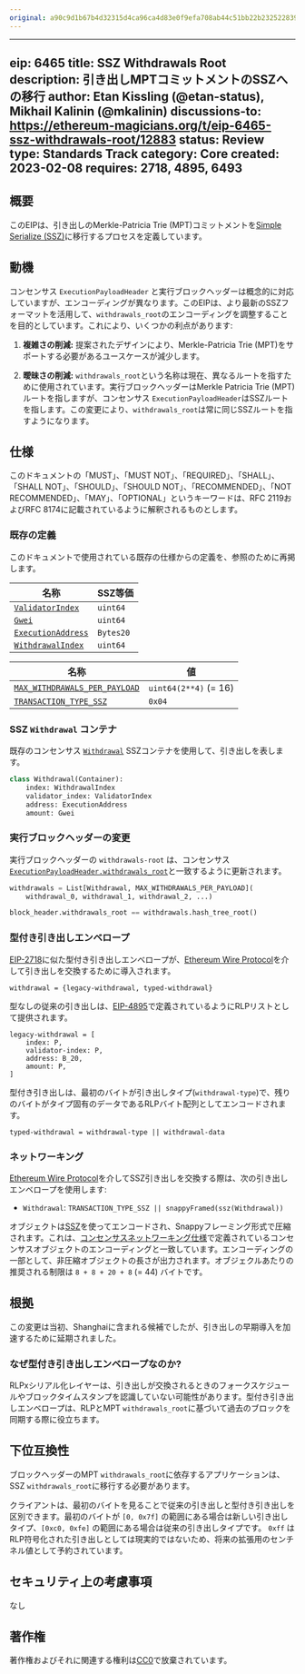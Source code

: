 ```yaml
---
original: a90c9d1b67b4d32315d4ca96ca4d83e0f9efa708ab44c51bb22b2325228394bb
---
```


---
eip: 6465
title: SSZ Withdrawals Root
description: 引き出しMPTコミットメントのSSZへの移行
author: Etan Kissling (@etan-status), Mikhail Kalinin (@mkalinin)
discussions-to: https://ethereum-magicians.org/t/eip-6465-ssz-withdrawals-root/12883
status: Review
type: Standards Track
category: Core
created: 2023-02-08
requires: 2718, 4895, 6493
---

## 概要

このEIPは、引き出しのMerkle-Patricia Trie (MPT)コミットメントを[Simple Serialize (SSZ)](https://github.com/ethereum/consensus-specs/blob/ef434e87165e9a4c82a99f54ffd4974ae113f732/ssz/simple-serialize.md)に移行するプロセスを定義しています。

## 動機

コンセンサス `ExecutionPayloadHeader` と実行ブロックヘッダーは概念的に対応していますが、エンコーディングが異なります。このEIPは、より最新のSSZフォーマットを活用して、`withdrawals_root`のエンコーディングを調整することを目的としています。これにより、いくつかの利点があります:

1. **複雑さの削減:** 提案されたデザインにより、Merkle-Patricia Trie (MPT)をサポートする必要があるユースケースが減少します。

2. **曖昧さの削減:** `withdrawals_root`という名称は現在、異なるルートを指すために使用されています。実行ブロックヘッダーはMerkle Patricia Trie (MPT)ルートを指しますが、コンセンサス `ExecutionPayloadHeader`はSSZルートを指します。この変更により、`withdrawals_root`は常に同じSSZルートを指すようになります。

## 仕様

このドキュメントの「MUST」、「MUST NOT」、「REQUIRED」、「SHALL」、「SHALL NOT」、「SHOULD」、「SHOULD NOT」、「RECOMMENDED」、「NOT RECOMMENDED」、「MAY」、「OPTIONAL」というキーワードは、RFC 2119およびRFC 8174に記載されているように解釈されるものとします。

### 既存の定義

このドキュメントで使用されている既存の仕様からの定義を、参照のために再掲します。

| 名称 | SSZ等価 |
| - | - |
| [`ValidatorIndex`](https://github.com/ethereum/consensus-specs/blob/ef434e87165e9a4c82a99f54ffd4974ae113f732/specs/phase0/beacon-chain.md#custom-types) | `uint64` |
| [`Gwei`](https://github.com/ethereum/consensus-specs/blob/ef434e87165e9a4c82a99f54ffd4974ae113f732/specs/phase0/beacon-chain.md#custom-types) | `uint64` |
| [`ExecutionAddress`](https://github.com/ethereum/consensus-specs/blob/ef434e87165e9a4c82a99f54ffd4974ae113f732/specs/bellatrix/beacon-chain.md#custom-types) | `Bytes20`
| [`WithdrawalIndex`](https://github.com/ethereum/consensus-specs/blob/ef434e87165e9a4c82a99f54ffd4974ae113f732/specs/capella/beacon-chain.md#custom-types) | `uint64` |

| 名称 | 値 |
| - | - |
| [`MAX_WITHDRAWALS_PER_PAYLOAD`](https://github.com/ethereum/consensus-specs/blob/ef434e87165e9a4c82a99f54ffd4974ae113f732/specs/capella/beacon-chain.md#execution) | `uint64(2**4)` (= 16) |
| [`TRANSACTION_TYPE_SSZ`](./eip-6493.md#eip-2718-transaction-types) | `0x04` |

### SSZ `Withdrawal` コンテナ

既存のコンセンサス [`Withdrawal`](https://github.com/ethereum/consensus-specs/blob/ef434e87165e9a4c82a99f54ffd4974ae113f732/specs/capella/beacon-chain.md#withdrawal) SSZコンテナを使用して、引き出しを表します。

```python
class Withdrawal(Container):
    index: WithdrawalIndex
    validator_index: ValidatorIndex
    address: ExecutionAddress
    amount: Gwei
```

### 実行ブロックヘッダーの変更

実行ブロックヘッダーの `withdrawals-root` は、コンセンサス [`ExecutionPayloadHeader.withdrawals_root`](https://github.com/ethereum/consensus-specs/blob/ef434e87165e9a4c82a99f54ffd4974ae113f732/specs/capella/beacon-chain.md#executionpayloadheader)と一致するように更新されます。

```python
withdrawals = List[Withdrawal, MAX_WITHDRAWALS_PER_PAYLOAD](
    withdrawal_0, withdrawal_1, withdrawal_2, ...)

block_header.withdrawals_root == withdrawals.hash_tree_root()
```

### 型付き引き出しエンベロープ

[EIP-2718](./eip-2718.md)に似た型付き引き出しエンベロープが、[Ethereum Wire Protocol](https://github.com/ethereum/devp2p/blob/6b259a7003b4bfb18365ba690f4b00ba8a26393b/caps/eth.md)を介して引き出しを交換するために導入されます。

```
withdrawal = {legacy-withdrawal, typed-withdrawal}
```

型なしの従来の引き出しは、[EIP-4895](./eip-4895.md)で定義されているようにRLPリストとして提供されます。

```
legacy-withdrawal = [
    index: P,
    validator-index: P,
    address: B_20,
    amount: P,
]
```

型付き引き出しは、最初のバイトが引き出しタイプ(`withdrawal-type`)で、残りのバイトがタイプ固有のデータであるRLPバイト配列としてエンコードされます。

```
typed-withdrawal = withdrawal-type || withdrawal-data
```

### ネットワーキング

[Ethereum Wire Protocol](https://github.com/ethereum/devp2p/blob/6b259a7003b4bfb18365ba690f4b00ba8a26393b/caps/eth.md)を介してSSZ引き出しを交換する際は、次の引き出しエンベロープを使用します:

- `Withdrawal`: `TRANSACTION_TYPE_SSZ || snappyFramed(ssz(Withdrawal))`

オブジェクトは[SSZ](https://github.com/ethereum/consensus-specs/blob/ef434e87165e9a4c82a99f54ffd4974ae113f732/ssz/simple-serialize.md)を使ってエンコードされ、Snappyフレーミング形式で圧縮されます。これは、[コンセンサスネットワーキング仕様](https://github.com/ethereum/consensus-specs/blob/ef434e87165e9a4c82a99f54ffd4974ae113f732/specs/phase0/p2p-interface.md#ssz-snappy-encoding-strategy)で定義されているコンセンサスオブジェクトのエンコーディングと一致しています。エンコーディングの一部として、非圧縮オブジェクトの長さが出力されます。オブジェクルあたりの推奨される制限は `8 + 8 + 20 + 8` (= 44) バイトです。

## 根拠

この変更は当初、Shanghaiに含まれる候補でしたが、引き出しの早期導入を加速するために延期されました。

### なぜ型付き引き出しエンベロープなのか?

RLPxシリアル化レイヤーは、引き出しが交換されるときのフォークスケジュールやブロックタイムスタンプを認識していない可能性があります。型付き引き出しエンベロープは、RLPとMPT `withdrawals_root`に基づいて過去のブロックを同期する際に役立ちます。

## 下位互換性

ブロックヘッダーのMPT `withdrawals_root`に依存するアプリケーションは、SSZ `withdrawals_root`に移行する必要があります。

クライアントは、最初のバイトを見ることで従来の引き出しと型付き引き出しを区別できます。最初のバイトが `[0, 0x7f]` の範囲にある場合は新しい引き出しタイプ、`[0xc0, 0xfe]` の範囲にある場合は従来の引き出しタイプです。 `0xff` はRLP符号化された引き出しとしては現実的ではないため、将来の拡張用のセンチネル値として予約されています。

## セキュリティ上の考慮事項

なし

## 著作権

著作権およびそれに関連する権利は[CC0](../LICENSE.md)で放棄されています。